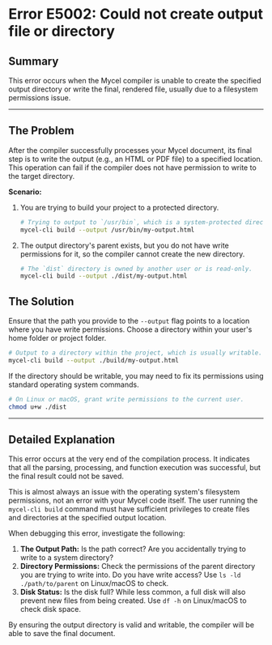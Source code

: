 # Error E5002: Could not create output file or directory

## Summary

This error occurs when the Mycel compiler is unable to create the specified output directory or write the final, rendered file, usually due to a filesystem permissions issue.

---

## The Problem

After the compiler successfully processes your Mycel document, its final step is to write the output (e.g., an HTML or PDF file) to a specified location. This operation can fail if the compiler does not have permission to write to the target directory.

**Scenario:**

1.  You are trying to build your project to a protected directory.
    ```sh
    # Trying to output to `/usr/bin`, which is a system-protected directory.
    mycel-cli build --output /usr/bin/my-output.html
    ```
2.  The output directory's parent exists, but you do not have write permissions for it, so the compiler cannot create the new directory.
    ```sh
    # The `dist` directory is owned by another user or is read-only.
    mycel-cli build --output ./dist/my-output.html
    ```

## The Solution

Ensure that the path you provide to the `--output` flag points to a location where you have write permissions. Choose a directory within your user's home folder or project folder.

```sh
# Output to a directory within the project, which is usually writable.
mycel-cli build --output ./build/my-output.html
```

If the directory should be writable, you may need to fix its permissions using standard operating system commands.

```sh
# On Linux or macOS, grant write permissions to the current user.
chmod u+w ./dist
```

---

## Detailed Explanation

This error occurs at the very end of the compilation process. It indicates that all the parsing, processing, and function execution was successful, but the final result could not be saved.

This is almost always an issue with the operating system's filesystem permissions, not an error with your Mycel code itself. The user running the `mycel-cli build` command must have sufficient privileges to create files and directories at the specified output location.

When debugging this error, investigate the following:

1.  **The Output Path:** Is the path correct? Are you accidentally trying to write to a system directory?
2.  **Directory Permissions:** Check the permissions of the parent directory you are trying to write into. Do you have write access? Use `ls -ld ./path/to/parent` on Linux/macOS to check.
3.  **Disk Status:** Is the disk full? While less common, a full disk will also prevent new files from being created. Use `df -h` on Linux/macOS to check disk space.

By ensuring the output directory is valid and writable, the compiler will be able to save the final document.
